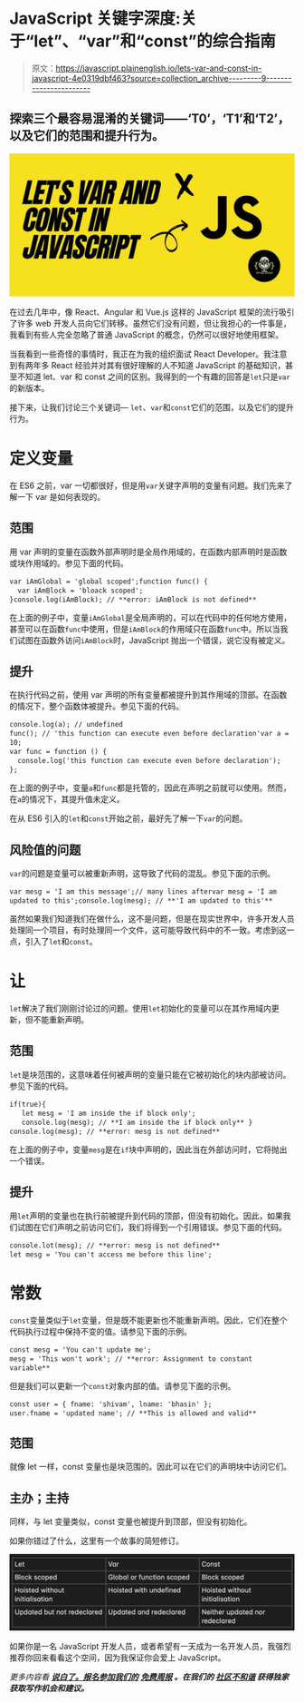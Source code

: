 # JavaScript 关键字深度:关于“let”、“var”和“const”的综合指南

> 原文：<https://javascript.plainenglish.io/lets-var-and-const-in-javascript-4e0319dbf463?source=collection_archive---------9----------------------->

## 探索三个最容易混淆的关键词——‘T0’，‘T1’和‘T2’，以及它们的范围和提升行为。

![](img/865034393286d9bb4e569a6fcfda80b7.png)

在过去几年中，像 React、Angular 和 Vue.js 这样的 JavaScript 框架的流行吸引了许多 web 开发人员向它们转移。虽然它们没有问题，但让我担心的一件事是，我看到有些人完全忽略了普通 JavaScript 的概念，仍然可以很好地使用框架。

当我看到一些奇怪的事情时，我正在为我的组织面试 React Developer。我注意到有两年多 React 经验并对其有很好理解的人不知道 JavaScript 的基础知识，甚至不知道 let、var 和 const 之间的区别。我得到的一个有趣的回答是`let`只是`var`的新版本。

接下来，让我们讨论三个关键词— `let`、`var`和`const`它们的范围，以及它们的提升行为。

# 定义变量

在 ES6 之前，var 一切都很好，但是用`var`关键字声明的变量有问题。我们先来了解一下 var 是如何表现的。

## 范围

用 var 声明的变量在函数外部声明时是全局作用域的，在函数内部声明时是函数或块作用域的。参见下面的代码。

```
var iAmGlobal = 'global scoped';function func() {
  var iAmBlock = 'bloack scoped';
}console.log(iAmBlock); // **error: iAmBlock is not defined**
```

在上面的例子中，变量`iAmGlobal`是全局声明的，可以在代码中的任何地方使用，甚至可以在函数`func`中使用，但是`iAmBlock`的作用域只在函数`func`中。所以当我们试图在函数外访问`iAmBlock`时，JavaScript 抛出一个错误，说它没有被定义。

## 提升

在执行代码之前，使用 var 声明的所有变量都被提升到其作用域的顶部。在函数的情况下，整个函数体被提升。参见下面的代码。

```
console.log(a); // undefined
func(); // 'this function can execute even before declaration'var a = 10;
var func = function () {
  console.log('this function can execute even before declaration');
};
```

在上面的例子中，变量`a`和`func`都是托管的，因此在声明之前就可以使用。然而，在`a`的情况下，其提升值未定义。

在从 ES6 引入的`let`和`const`开始之前，最好先了解一下`var`的问题。

## 风险值的问题

`var`的问题是变量可以被重新声明，这导致了代码的混乱。参见下面的示例。

```
var mesg = 'I am this message';// many lines aftervar mesg = 'I am updated to this';console.log(mesg); // **'I am updated to this'**
```

虽然如果我们知道我们在做什么，这不是问题，但是在现实世界中，许多开发人员处理同一个项目，有时处理同一个文件，这可能导致代码中的不一致。考虑到这一点，引入了`let`和`const`。

# 让

`let`解决了我们刚刚讨论过的问题。使用`let`初始化的变量可以在其作用域内更新，但不能重新声明。

## 范围

`let`是块范围的，这意味着任何被声明的变量只能在它被初始化的块内部被访问。参见下面的代码。

```
if(true){
   let mesg = 'I am inside the if block only';
   console.log(mesg); // **I am inside the if block only** }
console.log(mesg); // **error: mesg is not defined**
```

在上面的例子中，变量`mesg`是在`if`块中声明的，因此当在外部访问时，它将抛出一个错误。

## 提升

用`let`声明的变量也在执行前被提升到代码的顶部，但没有初始化。因此，如果我们试图在它们声明之前访问它们，我们将得到一个引用错误。参见下面的代码。

```
console.lot(mesg); // **error: mesg is not defined**
let mesg = 'You can't access me before this line';
```

# 常数

`const`变量类似于`let`变量，但是既不能更新也不能重新声明。因此，它们在整个代码执行过程中保持不变的值。请参见下面的示例。

```
const mesg = 'You can't update me';
mesg = 'This won't work'; // **error: Assignment to constant variable**
```

但是我们可以更新一个`const`对象内部的值。请参见下面的示例。

```
const user = { fname: 'shivam', lname: 'bhasin' };
user.fname = 'updated name'; // **This is allowed and valid**
```

## 范围

就像 let 一样，const 变量也是块范围的。因此可以在它们的声明块中访问它们。

## 主办；主持

同样，与 let 变量类似，const 变量也被提升到顶部，但没有初始化。

如果你错过了什么，这里有一个故事的简短修订。

![](img/bab16999a64f4ae59dec78658a9091d0.png)

如果你是一名 JavaScript 开发人员，或者希望有一天成为一名开发人员，我强烈推荐你回来看看这个空间，因为我保证你会爱上 JavaScript。

*更多内容看* [***说白了。报名参加我们的***](http://plainenglish.io/) **[***免费周报***](http://newsletter.plainenglish.io/) *。在我们的* [***社区不和谐***](https://discord.gg/GtDtUAvyhW) *获得独家获取写作机会和建议。***